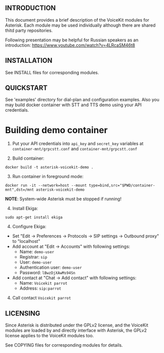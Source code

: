 INTRODUCTION
------------

This document provides a brief description of the VoiceKit modules for Asterisk.
Each module may be used individually although there are shared thitd party repositories.

Following presentation may be helpful for Russian speakers as an introduction:
https://www.youtube.com/watch?v=4LRcaSM46t8


INSTALLATION
------------

See INSTALL files for corresponding modules.


QUICKSTART
----------

See 'examples' directory for dial-plan and configuration examples.
Also you may build docker container with STT and TTS demo using your API credentials.

Building demo container
=======================

1. Put your API credentials into `api_key` and `secret_key` variables at `container-mnt/grpcstt.conf` and `container-mnt/grpcstt.conf`

2. Build container:

```
docker build -t asterisk-voicekit-demo .
```

3. Run container in foreground mode:

```
docker run -it --network=host --mount type=bind,src="$PWD/container-mnt",dst=/mnt asterisk-voicekit-demo
```

**NOTE**: System-wide Asterisk must be stopped if running!

4. Install Ekiga:

```
sudo apt-get install ekiga
```

4. Configure Ekiga:

- Set "Edit -> Preferences -> Protocols -> SIP settings -> Outbound proxy" to "localhost"
- Add account at "Edit -> Accounts" with following settings:
  - Name: `demo-user`
  - Registrar: `sip`
  - User: `demo-user`
  - Authentication user: `demo-user`
  - Password: `lBwzDjXAwMs94Sn`
- Add contact at "Chat -> Add contact" with following settings:
  - Name: `Voicekit parrot`
  - Address: `sip:parrot`

4. Call contact `Voicekit parrot`

LICENSING
---------

Since Asterisk is distributed under the GPLv2 license, and the VoiceKit modules are loaded by and
directly interface with Asterisk, the GPLv2 license applies to the VoiceKit modules too.

See COPYING files for corresponding modules for details.
